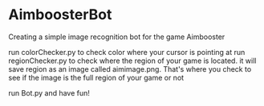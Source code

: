 # AimboosterBot
Creating a simple image recognition bot for the game Aimbooster

run colorChecker.py to check color where your cursor is pointing at
run regionChecker.py to check where the region of your game is located.
  it will save region as an image called aimimage.png. That's where you check to see if the image is the full region of your game or not
  
run Bot.py and have fun!
